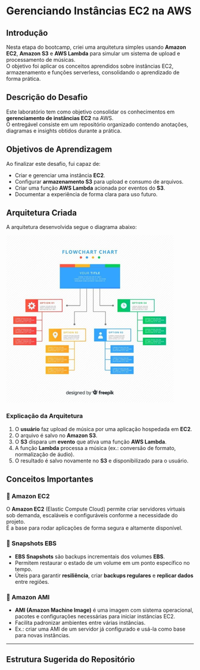# Gerenciando Instâncias EC2 na AWS

## Introdução
Nesta etapa do bootcamp, criei uma arquitetura simples usando **Amazon EC2**, **Amazon S3** e **AWS Lambda** para simular um sistema de upload e processamento de músicas.  
O objetivo foi aplicar os conceitos aprendidos sobre instâncias EC2, armazenamento e funções serverless, consolidando o aprendizado de forma prática.

## Descrição do Desafio
Este laboratório tem como objetivo consolidar os conhecimentos em **gerenciamento de instâncias EC2** na AWS.  
O entregável consiste em um repositório organizado contendo anotações, diagramas e insights obtidos durante a prática.

## Objetivos de Aprendizagem
Ao finalizar este desafio, fui capaz de:
- Criar e gerenciar uma instância **EC2**.
- Configurar **armazenamento S3** para upload e consumo de arquivos.
- Criar uma função **AWS Lambda** acionada por eventos do **S3**.
- Documentar a experiência de forma clara para uso futuro.

## Arquitetura Criada
A arquitetura desenvolvida segue o diagrama abaixo:

<img src="Img/Fluxograma.jpg" alt="Arquitetura com EC2, S3 e Lambda" width="450" />

### Explicação da Arquitetura
1. O **usuário** faz upload de música por uma aplicação hospedada em **EC2**.
2. O arquivo é salvo no **Amazon S3**.
3. O **S3** dispara um **evento** que ativa uma função **AWS Lambda**.
4. A função **Lambda** processa a música (ex.: conversão de formato, normalização de áudio).
5. O resultado é salvo novamente no **S3** e disponibilizado para o usuário.

## Conceitos Importantes

### 🔹 Amazon EC2
O **Amazon EC2** (Elastic Compute Cloud) permite criar servidores virtuais sob demanda, escaláveis e configuráveis conforme a necessidade do projeto.  
É a base para rodar aplicações de forma segura e altamente disponível.

### 🔹 Snapshots EBS
- **EBS Snapshots** são backups incrementais dos volumes **EBS**.
- Permitem restaurar o estado de um volume em um ponto específico no tempo.
- Úteis para garantir **resiliência**, criar **backups regulares** e **replicar dados** entre regiões.

### 🔹 Amazon AMI
- **AMI (Amazon Machine Image)** é uma imagem com sistema operacional, pacotes e configurações necessárias para iniciar instâncias EC2.
- Facilita padronizar ambientes entre várias instâncias.
- Ex.: criar uma AMI de um servidor já configurado e usá-la como base para novas instâncias.

---

## Estrutura Sugerida do Repositório
